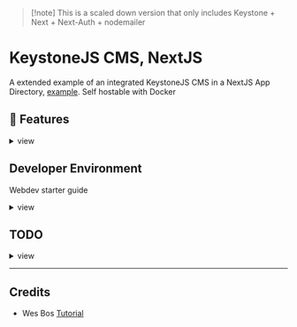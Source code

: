 > [!note] This is a scaled down version that only includes Keystone + Next + Next-Auth + nodemailer

# KeystoneJS CMS, NextJS

A extended example of an integrated KeystoneJS CMS in a NextJS App Directory, [example](https://github.com/keystonejs/keystone/tree/main/examples/framework-nextjs-app-directory). Self hostable with Docker

## 🔑 Features

<details>
<summary>view</summary>

### Analytics

Site analytics are set up to use an externally hosted [Umami](https://umami.is/) app. There are plans to add in admin dashboard analytics that insite user count, sales, and engagement data.

### Calendar

Events and Bookings can auto populate a connected Google Calendar.

### Authentication
[NextAuth](https://next-auth.js.org/) handles authentication which provides
- credentials login (local db)
  - Password Reset (email verificiation)
- Social Logins (OAuth)

### Permissions & Roles
Roles are uniquly setup per instance. Each role can be customized by the *end user* with granular permission checkboxes setup in  `/src/keystone/schemas/permissions.ts`.

Developers can sculp more complex logic with `/src/keystone/access.ts`

> There is an initial db seed of **Admin**, **Editor**, **Client** Roles. These names and permissions can be customized to your project. 
</details>


## Developer Environment 
Webdev starter guide 
<details>
<summary>view</summary>

### Init
There are a few assets & components that you must create to give complete control over unique web parts such as 
- logo
- nav menu
- header / footer

Here is a list of files you'll need to provide (there are some `*.ini` files that will help you gest started)

- create site unique assets for your brand 
  - `public/assets/logo.svg`
  - `public/assets/logo.png`
  - `public/assets/placeholder.png`
  - `public/favicon.ico`
- copy these files
  - `cp src/ini/layout.ini.tsx src/app/layout.tsx`
  - `cp src/ini/Footer.ini.tsx src/components/private/Footer.tsx`
  - `cp src/ini/Nav.init.tsx src/components/private/Nav.tsx`
  - `cp src/ini/MainNavList.init.tsx src/components/private/MainNavList.tsx`
  - `cp src/ini/vars.ini.scss src/styles/vars.scss`
  - `cp src/ini/seed_data.ini.ts src/keystone/seed/seed_data.ts`.
  - `cp .env.ini .env`

> [!tip] Private Folders
> there are a few `private` folders here dedicated to your unique components and assets that won't be pushed to this codebase repo

> ![warning] Code Editor
> because we are ignoring these files, your code editor may not *see* these files when attempting to search/open. You will need to manually dig through to the `private` folder.

As a webdev, if you would like to create custom pages (that override any page created in Keystone) use the `src/app/(private)` directory. Example page ideas that you could apply to your project include. 
- `src/app/(private)/home/page.tsx`
- `src/app/(private)/admin/page.tsx`
#### VSCode Snippits
edit `typescriptreact.json` file

  <details>

  <summary>Typescript Page Snippit</summary>
  ```json
    "Typescript React Page With Import Server Comp": {
      "prefix": [ "page-tsx", "fpi", "import-react-functional-component"],
      "body": [
        "import { envs } from '@/envs'",
        "import { nextAuthOptions } from '@/session'",
        "import {",
        "\tlayout_site,",
        "\tpage_content,",
        "\tpage_layout,",
        "\t} from '@styles/layout.module.scss'",
        "import { getServerSession } from 'next-auth'",
        "",
        "type Props = {",
        "\tsearchParams:{q:string}",
        "\tparams:{id:string}",
        "}",
        "",
        "const page = 1",
        "const perPage = envs.PERPAGE",
        "export default async function $0Page ({ params, searchParams }:Props) {",
        "\tconst session = await getServerSession(nextAuthOptions)",
        "\t// const { data, error } = await fetch()",
        "\t// if (error) return <ErrorPage error={error} ><p>data fetch error </p></ErrorPage>",
        "\t// if (!users) return <NoDataFoundPage><p>No users found</p></NoDataFoundPage>",
        "",
        "\treturn (",
        "\t\t<main className={[page_layout].join(' ')}>",
        "\t\t\t<header className={layout_site}>",
        "\t\t\t\t<h1>$0Page</h1>",
        "\t\t\t</header>",
        "\t\t\t<div className={[page_content, layout_site].join(' ')}>",
        "\t\t\t\t<p>content</p>",
        "\t\t\t</div>",
        "\t\t</main>",
        "\t)",
        "}",
    
      ],
      "description": "A React functional Page with Typescript types for props."
    },
  ```
  </details>

### Authentication
uses [Next-Auth](https://next-auth.js.org/) to authenticate session. Check KeystoneJS [example](https://github.com/keystonejs/keystone/tree/main/examples/custom-session-next-auth) for a more basic integration

set your `NEXTAUTH_SECRET` env with `openssl rand -base64 32`

| Provider | setup url                                       |
|----------|-------------------------------------------------|
| Github   | https://github.com/settings/developers          |
| Google   | https://console.cloud.google.com/apis/dashboard |

### Email
Right now, I'm just using gmail's SMTP. Should be good for low traffic order confirmation & password reset. Once I integrate running mail campaigns I'll need a better solution.

https://myaccount.google.com/security

#### Mail Templating
[React Email](https://react.email/)

### Ecommerce (Stripe)
using stripe CLI have it listen to this webhook
https://stripe.com/docs/webhooks/quickstart

```sh
stripe listen --forward-to http://localhost:3000/api/checkout/webhook
```
### Database
Assuming you know how to setup a [Postgres](https://www.postgresql.org/) database. Endpoint configured in `.env` file.


#### Seed Data
During development, if you'd like to deploy your `Pages`, `Products`, `Roles` during production, save them to `seed_data.ts`.

> [!info] Document
> any field using the rich text input type (usually named `content`) will query with an extra nested `document` key. I account for this in my `seedDatabase.ts` to make it easier to copy paste without having to remove the `document` key. 

example query from apollo playground

```json
{
  content: { 
    document: [
      {
        type: "paragraph",
        children: [
          {
            text: "Learn about the amazing health benefits of various types of berries, including blueberries, strawberries, and raspberries."
          }
        ]
      }
    ],
  }
}
```

Remove the `document` if you plan on doing any direct API access. (this is not necessary in my `seedDatabase.ts` logic.)

```json
{
  content: [
      {
        type: "paragraph",
        children: [
          {
            text: "Learn about the amazing health benefits of various types of berries, including blueberries, strawberries, and raspberries."
          }
        ]
      }
    ],
}
```

#### ⚙️ Run Local Web Server

1. `yarn ks:dev` (always run first if running both servers)
2. `yarn n:dev`

> [!warning] changes made to the keystone config / schema / etc must stop and restart both services in this order or you'll recieve `[Error: EPERM: operation not permitted, unlink...` for things like

> [!error] any file imported inside the `/src/keystone` directory must be an absolute value. Typescript likes to import via `@...` and that will not work for backend imports. example: `import { envs } from '../../../envs'` and not `import { envs } from '@/envs';`

## Rules & Permissions

any changes to **access** **filters** **operations** or **permissions** will not take effect in the NextJs app until the server is reloaded. Luckily the **Keystone** app will hot reload with these changes

> 1. next `n:dev`

</details>

## 🏭 Production

<details>
<summary> config </summary>

- Keystone backend: **MAKE SURE DEV ENVIRONMENT IS GOOD 2 GO BEFORE PRODUCTION**. The Prisma types are auto generated and can become unsynced, do not make little tweaks in between dev and prod environments
- **self hosting** isn't strait forward. Here is my work around 
  - create a seperate `docker container` that runs `postgres`
  - run your dev environment to create the tables and edit the schemas
  - now you can `build` and `run` your app within a `docker container` </details>


### Database Migrations

When initializing a fresh database or returning to development you may add/remove fields to the database schema. You must run `yarn migrate` to generate a new `/migrations/NAME/migration.sql` file. Name the migration as if it was a git commit. These files are needed when upgrading your production build.
</details>

## TODO
<details>
<summary>view</summary>

- [ ] WHY IS NEXTJS terminal constantly logging `GET /_next/static/chunks/... 404`???
This i need to do before moving back to main branch
- [ ] update all `.ini` files
- [ ] fix all error and nodata page fallbacks
- [x] Post share modem w copy link (id)
- [ ] copy all data to json format and build to `cutefruit` live demo
- [x] page with side bar and site side bar (will use @container query)
- [x] all blocks tested
- [x] page layout that isn't complicated https://codepen.io/kevinpowell/pen/ExrZrrw?editors=1100
- [x] look into https://smolcss.dev/ for inspo
---
- [ ] appointment schedualer https://cal.com/
- [ ] document signing https://www.docuseal.co/

- [ ] built in calendar for admin dash
- [ ] create a special admin input search for Users & Events that hot swaps with main search at top
- [x] transition as much Styled Components to CSS Modules
- [ ] screen shots / recordings
  - [ ] 16 / 10 (1200 x 750) - laptop
  - [ ] ? / ? - phone
  - [ ] Events
  - [ ] Bookings
  - [ ] Products (checkout)
- [ ] use grid-template-areas to make a better PricingTable component
- [ ] which components are site specific, add them to .ignore
  - [ ] `Hero.tsx`
  - [ ] `Nav.tsx`
  - [ ] `layout.tsx`
- [ ] add option for multi email brokers (other than gmail)
- [ ] global toast notifcations with Context Provider
- [ ] Error404 on all page route types
  - [x] posts
  - [x] pages
  - [ ] bookings
  - [ ] bookings
- [ ] move all `*.ini` and `styles` to a seperate repo (or asset bucket) as to not crowd this repo. Maybe have certain **Themed** style folders to pick from?

### Blocks
#todo
- [ ] Gallery: better editor preview

- Announcements 
  - create dynamic announcements that are private, members only, etc.

## Color pallet?

- https://realtimecolors.com/?colors=110604-fbf0ee-1b6874-ffffff-1b6874
</details>

---

## Credits
- Wes Bos [Tutorial](https://advancedreact.com/)